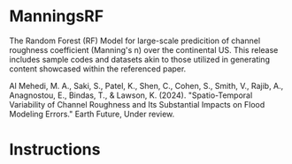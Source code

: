 # ManningsRF
The Random Forest (RF) Model for large-scale predicition of channel roughness coefficient (Manning's n) over the continental US. This release includes sample codes and datasets akin to those utilized in generating content showcased within the referenced paper. 

Al Mehedi, M. A., Saki, S., Patel, K., Shen, C., Cohen, S., Smith, V., Rajib, A., Anagnostou, E., Bindas, T., & Lawson, K. (2024). "Spatio-Temporal Variability of Channel Roughness and Its Substantial Impacts on Flood Modeling Errors." Earth Future, Under review.

# Instructions

